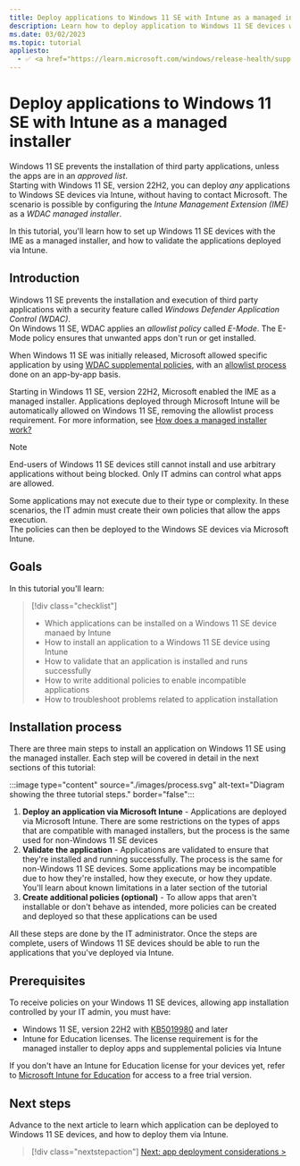 ```yaml
---
title: Deploy applications to Windows 11 SE with Intune as a managed installer
description: Learn how to deploy application to Windows 11 SE devices with Intune as a managed installer.
ms.date: 03/02/2023
ms.topic: tutorial
appliesto:
  - ✅ <a href="https://learn.microsoft.com/windows/release-health/supported-versions-windows-client" target="_blank">Windows 11 SE, version 22H2 and later</a>
---
```


# Deploy applications to Windows 11 SE with Intune as a managed installer

Windows 11 SE prevents the installation of third party applications, unless the apps are in an *approved list*.\
Starting with Windows 11 SE, version 22H2, you can deploy *any* applications to Windows SE devices via Intune, without having to contact Microsoft. The scenario is possible by configuring the *Intune Management Extension (IME)* as a *WDAC managed installer*.

In this tutorial, you'll learn how to set up Windows 11 SE devices with the IME as a managed installer, and how to validate the applications deployed via Intune.

## Introduction

Windows 11 SE prevents the installation and execution of third party applications with a security feature called *Windows Defender Application Control (WDAC)*.\
On Windows 11 SE, WDAC applies an *allowlist policy* called *E-Mode*. The E-Mode policy ensures that unwanted apps don't run or get installed.

When Windows 11 SE was initially released, Microsoft allowed specific application by using [WDAC supplemental policies][WIN-1], with an [allowlist process][EDU-1] done on an app-by-app basis.

Starting in Windows 11 SE, version 22H2, Microsoft enabled the IME as a managed installer. Applications deployed through Microsoft Intune will be automatically allowed on Windows 11 SE, removing the allowlist process requirement. For more information, see [How does a managed installer work?][WIN-2]

> [!NOTE]
> End-users of Windows 11 SE devices still cannot install and use arbitrary applications without being blocked. Only IT admins can control what apps are allowed.

Some applications may not execute due to their type or complexity. In these scenarios, the IT admin must create their own policies that allow the apps execution.\
The policies can then be deployed to the Windows SE devices via Microsoft Intune.

## Goals

In this tutorial you'll learn:

> [!div class="checklist"]
> - Which applications can be installed on a Windows 11 SE device manaed by Intune
> - How to install an application to a Windows 11 SE device using Intune
> - How to validate that an application is installed and runs successfully
> - How to write additional policies to enable incompatible applications
> - How to troubleshoot problems related to application installation

## Installation process

There are three main steps to install an application on Windows 11 SE using the managed installer. Each step will be covered in detail in the next sections of this tutorial:

:::image type="content" source="./images/process.svg" alt-text="Diagram showing the three tutorial steps." border="false":::

1. **Deploy an application via Microsoft Intune** - Applications are deployed via Microsoft Intune. There are some restrictions on the types of apps that are compatible with managed installers, but the process is the same used for non-Windows 11 SE devices
1. **Validate the application** - Applications are validated to ensure that they're installed and running successfully. The process is the same for non-Windows 11 SE devices. Some applications may be incompatible due to how they're installed, how they execute, or how they update. You'll learn about known limitations in a later section of the tutorial
1. **Create additional policies (optional)** - To allow apps that aren't installable or don't behave as intended, more policies can be created and deployed so that these applications can be used

All these steps are done by the IT administrator. Once the steps are complete, users of Windows 11 SE devices should be able to run the applications that you've deployed via Intune.

## Prerequisites

To receive policies on your Windows 11 SE devices, allowing app installation controlled by your IT admin, you must have:

- Windows 11 SE, version 22H2 with [KB5019980][KB-1] and later
- Intune for Education licenses. The license requirement is for the managed installer to deploy apps and supplemental policies via Intune

If you don't have an Intune for Education license for your devices yet, refer to [Microsoft Intune for Education][EXT-1] for access to a free trial version.

## Next steps

Advance to the next article to learn which application can be deployed to Windows 11 SE devices, and how to deploy them via Intune.

> [!div class="nextstepaction"]
> [Next: app deployment considerations >](deploy-apps.md)

[KB-1]: https://support.microsoft.com/kb/5019980
[EDU-1]: /education/windows/windows-11-se-overview#add-your-own-applications
[EXT-1]: https://www.microsoft.com/en-us/education/intune
[WIN-1]: /windows/security/threat-protection/windows-defender-application-control/select-types-of-rules-to-create
[WIN-2]: /windows/security/threat-protection/windows-defender-application-control/configure-authorized-apps-deployed-with-a-managed-installer#how-does-a-managed-installer-work